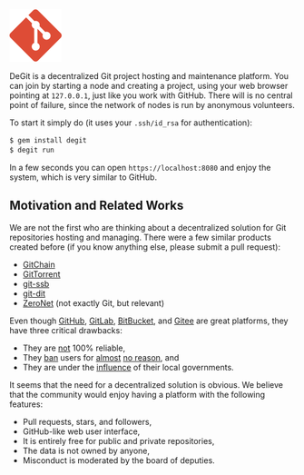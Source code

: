 <img src="/logo.svg" width="92px"/>

DeGit is a decentralized Git project hosting and maintenance platform.
You can join by starting a node and creating a project, using
your web browser pointing at `127.0.0.1`, just like you
work with GitHub. There will is no central point of failure,
since the network of nodes is run by anonymous volunteers.

To start it simply do (it uses your `.ssh/id_rsa` for authentication):

```bash
$ gem install degit
$ degit run
```

In a few seconds you can open `https://localhost:8080` and enjoy
the system, which is very similar to GitHub.

## Motivation and Related Works

We are not the first who are thinking about a decentralized solution
for Git repositories hosting and managing. There were a few similar products
created before (if you know anything else, please submit a pull request):

  * [GitChain](http://gitchain.org/)
  * [GitTorrent](https://github.com/cjb/GitTorrent)
  * [git-ssb](https://scuttlebot.io/apis/community/git-ssb.html)
  * [git-dit](https://github.com/neithernut/git-dit)
  * [ZeroNet](https://zeronet.io/) (not exactly Git, but relevant)

Even though [GitHub](https://github.com),
[GitLab](https://gitlab.com),
[BitBucket](https://bitbucket.com), and
[Gitee](https://gitee.com) are great platforms,
they have three critical drawbacks:

  * They are [not](https://news.ycombinator.com/item?id=20499070) 100% reliable,
  * They [ban](https://medium.com/@catamphetamine/how-github-blocked-me-and-all-my-libraries-c32c61f061d3)
    users for
    [almost](https://medium.com/@hamed/github-blocked-my-account-and-they-think-im-developing-nuclear-weapons-e7e1fe62cb74)
    [no reason](https://en.wikipedia.org/wiki/Censorship_of_GitHub), and
  * They are under the [influence](https://techcrunch.com/2019/07/29/github-ban-sanctioned-countries/) of their local governments.

It seems that the need for a decentralized solution is obvious.
We believe that the community would enjoy having a platform
with the following features:

  * Pull requests, stars, and followers,
  * GitHub-like web user interface,
  * It is entirely free for public and private repositories,
  * The data is not owned by anyone,
  * Misconduct is moderated by the board of deputies.

